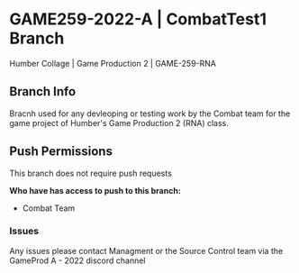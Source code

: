 # GAME259-2022-A | CombatTest1 Branch
Humber Collage | Game Production 2 | GAME-259-RNA

## Branch Info
Bracnh used for any devleoping or testing work by the Combat team for the game project of Humber's Game Production 2 (RNA) class.

## Push Permissions
This branch does not require push requests  

**Who have has access to push to this branch:**
- Combat Team

### Issues
Any issues please contact Managment or the Source Control team via the GameProd A - 2022 discord channel
